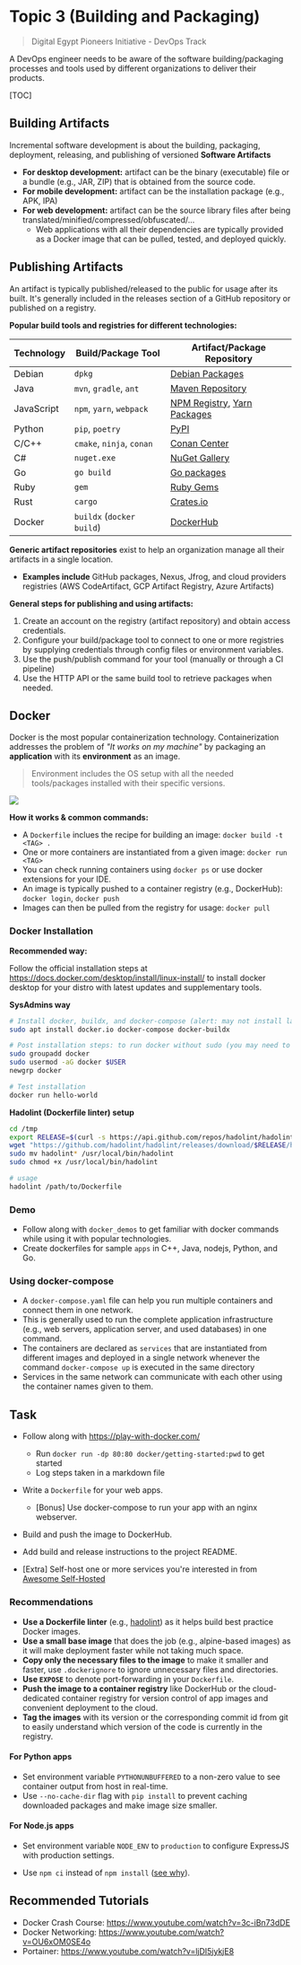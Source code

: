 # Topic 3 (Building and Packaging)

> Digital Egypt Pioneers Initiative - DevOps Track

A DevOps engineer needs to be aware of the software building/packaging processes and tools used by different organizations to deliver their products.

[TOC]

## Building Artifacts

Incremental software development is about the building, packaging, deployment, releasing, and publishing of versioned **Software Artifacts**

- **For desktop development:** artifact can be the binary (executable) file or a bundle (e.g., JAR, ZIP) that is obtained from the source code.
- **For mobile development:** artifact can be the installation package (e.g., APK, IPA)
- **For web development:** artifact can be the source library files after being translated/minified/compressed/obfuscated/...
    - Web applications with all their dependencies are typically provided as a Docker image that can be pulled, tested, and deployed quickly.


## Publishing Artifacts
An artifact is typically published/released to the public for usage after its built. It's generally included in the releases section of a GitHub repository or published on a registry.

**Popular build tools and registries for different technologies:**

| Technology | Build/Package Tool        | Artifact/Package Repository                                  |
| ---------- | ------------------------- | ------------------------------------------------------------ |
| Debian     | `dpkg`                    | [Debian Packages](https://packages.debian.org/index)         |
| Java       | `mvn`, `gradle`, `ant`    | [Maven Repository](https://mvnrepository.com/)               |
| JavaScript | `npm`, `yarn`, `webpack`  | [NPM Registry](https://www.npmjs.com/), [Yarn Packages](https://yarnpkg.com/search) |
| Python     | `pip`, `poetry`           | [PyPI](https://pypi.org/)                                    |
| C/C++      | `cmake`, `ninja`, `conan` | [Conan Center](https://conan.io/center)                      |
| C#         | `nuget.exe`               | [NuGet Gallery](https://www.nuget.org/packages)              |
| Go         | `go build`                | [Go packages](https://pkg.go.dev/)                           |
| Ruby       | `gem`                     | [Ruby Gems](https://rubygems.org/)                           |
| Rust       | `cargo`                   | [Crates.io](https://crates.io/)                              |
| Docker     | `buildx` (`docker build`) | [DockerHub](https://hub.docker.com/)                         |

**Generic artifact repositories** exist to help an organization manage all their artifacts in a single location.

- **Examples include** GitHub packages, Nexus, Jfrog, and cloud providers registries (AWS CodeArtifact, GCP Artifact Registry, Azure Artifacts)

**General steps for publishing and using artifacts:**

1. Create an account on the registry (artifact repository) and obtain access credentials.
2. Configure your build/package tool to connect to one or more registries by supplying credentials through config files or environment variables.
3. Use the push/publish command for your tool (manually or through a CI pipeline)
4. Use the HTTP API or the same build tool to retrieve packages when needed.

## Docker

Docker is the most popular containerization technology. Containerization addresses the problem of *"It works on my machine"* by packaging an **application** with its **environment** as an image.
> Environment includes the OS setup with all the needed tools/packages installed with their specific versions.

![](https://media.geeksforgeeks.org/wp-content/uploads/20221205115118/Architecture-of-Docker.png)

**How it works & common commands:**

- A `Dockerfile` inclues the recipe for building an image: `docker build -t <TAG> .`
- One or more containers are instantiated from a given image: `docker run <TAG>`
- You can check running containers using `docker ps` or use docker extensions for your IDE.
- An image is typically pushed to a container registry (e.g., DockerHub): `docker login`, `docker push`
- Images can then be pulled from the registry for usage: `docker pull`

### Docker Installation

**Recommended way:**

Follow the official installation steps at https://docs.docker.com/desktop/install/linux-install/ to install docker desktop for your distro with latest updates and supplementary tools.

**SysAdmins way**

```bash
# Install docker, buildx, and docker-compose (alert: may not install latest versions)
sudo apt install docker.io docker-compose docker-buildx

# Post installation steps: to run docker without sudo (you may need to restart/relogin for changes to take effect)
sudo groupadd docker
sudo usermod -aG docker $USER
newgrp docker

# Test installation
docker run hello-world
```

**Hadolint (Dockerfile linter) setup**

```bash
cd /tmp
export RELEASE=$(curl -s https://api.github.com/repos/hadolint/hadolint/releases/latest | jq -r '.tag_name')
wget "https://github.com/hadolint/hadolint/releases/download/$RELEASE/hadolint-Linux-x86_64"
sudo mv hadolint* /usr/local/bin/hadolint
sudo chmod +x /usr/local/bin/hadolint

# usage
hadolint /path/to/Dockerfile
```

### Demo

- Follow along with `docker_demos` to get familiar with docker commands while using it with popular technologies.
- Create dockerfiles for sample `apps` in C++, Java, nodejs, Python, and Go.

### Using docker-compose

- A `docker-compose.yaml` file can help you run multiple containers and connect them in one network.
- This is generally used to run the complete application infrastructure (e.g., web servers, application server, and used databases) in one command.
- The containers are declared as `services` that are instantiated from different images and deployed in a single network whenever the command `docker-compose up` is executed in the same directory
- Services in the same network can communicate with each other using the container names given to them.

## Task

- Follow along with https://play-with-docker.com/
  - Run `docker run -dp 80:80 docker/getting-started:pwd` to get started
  - Log steps taken in a markdown file

- Write a `Dockerfile` for your web apps.
  - [Bonus] Use docker-compose to run your app with an nginx webserver.

- Build and push the image to DockerHub.
- Add build and release instructions to the project README.
- [Extra] Self-host one or more services you're interested in from [Awesome Self-Hosted](https://github.com/awesome-selfhosted/awesome-selfhosted)

### Recommendations

- **Use a Dockerfile linter** (e.g., [hadolint](https://github.com/hadolint/hadolint)) as it helps build best practice Docker images.
- **Use a small base image** that does the job (e.g., alpine-based images) as it will make deployment faster while not taking much space.
- **Copy only the necessary files to the image** to make it smaller and faster, use `.dockerignore` to ignore unnecessary files and directories.
- **Use `EXPOSE`** to denote port-forwarding in your `Dockerfile`.
- **Push the image to a container registry** like DockerHub or the cloud-dedicated container registry for version control of app images and convenient deployment to the cloud.
- **Tag the images** with its version or the corresponding commit id from git to easily understand which version of the code is currently in the registry.

#### For Python apps

- Set environment variable `PYTHONUNBUFFERED` to a non-zero value to see container output from host in real-time.
- Use `--no-cache-dir` flag with `pip install` to prevent caching downloaded packages and make image size smaller.

#### For Node.js apps

- Set environment variable `NODE_ENV` to `production` to configure ExpressJS with production settings.

- Use `npm ci` instead of `npm install` ([see why](https://docs.npmjs.com/cli/v8/commands/npm-ci)).

  

## Recommended Tutorials

- Docker Crash Course: https://www.youtube.com/watch?v=3c-iBn73dDE
- Docker Networking: https://www.youtube.com/watch?v=OU6xOM0SE4o
- Portainer: https://www.youtube.com/watch?v=ljDI5jykjE8

